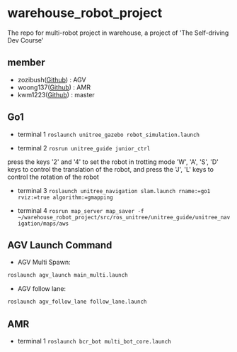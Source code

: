 # warehouse_robot_project
The repo for multi-robot project in warehouse, a project of 'The Self-driving Dev Course'

## member

- zozibush([Github](https://github.com/zozibush)) : AGV
- woong137([Github](https://github.com/woong137)) : AMR
- kwm1223([Github](https://github.com/kwm1223)) : master

## Go1
- terminal 1
`roslaunch unitree_gazebo robot_simulation.launch`

- terminal 2
`rosrun unitree_guide junior_ctrl`

press the keys '2' and '4' to set the robot in trotting mode
'W', 'A', 'S', 'D' keys to control the translation of the robot, and press the 'J', 'L' keys to control the rotation of the robot

- terminal 3
`roslaunch unitree_navigation slam.launch rname:=go1 rviz:=true algorithm:=gmapping`

- terminal 4
`rosrun map_server map_saver -f ~/warehouse_robot_project/src/ros_unitree/unitree_guide/unitree_navigation/maps/aws`

## AGV Launch Command

- AGV Multi Spawn:

```bash
roslaunch agv_launch main_multi.launch
```

- AGV follow lane:

```bash
roslaunch agv_follow_lane follow_lane.launch
```

## AMR
- terminal 1
`roslaunch bcr_bot multi_bot_core.launch`